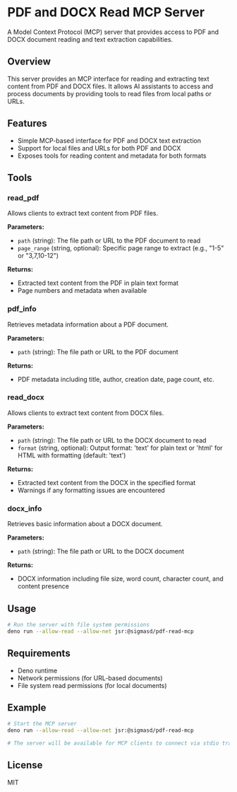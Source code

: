 # PDF and DOCX Read MCP Server

A Model Context Protocol (MCP) server that provides access to PDF and DOCX document
reading and text extraction capabilities.

## Overview

This server provides an MCP interface for reading and extracting text content
from PDF and DOCX files. It allows AI assistants to access and process documents by
providing tools to read files from local paths or URLs.

## Features

- Simple MCP-based interface for PDF and DOCX text extraction
- Support for local files and URLs for both PDF and DOCX
- Exposes tools for reading content and metadata for both formats

## Tools

### read_pdf

Allows clients to extract text content from PDF files.

**Parameters:**

- `path` (string): The file path or URL to the PDF document to read
- `page_range` (string, optional): Specific page range to extract (e.g., "1-5"
  or "3,7,10-12")

**Returns:**

- Extracted text content from the PDF in plain text format
- Page numbers and metadata when available

### pdf_info

Retrieves metadata information about a PDF document.

**Parameters:**

- `path` (string): The file path or URL to the PDF document

**Returns:**

- PDF metadata including title, author, creation date, page count, etc.

### read_docx

Allows clients to extract text content from DOCX files.

**Parameters:**

- `path` (string): The file path or URL to the DOCX document to read
- `format` (string, optional): Output format: 'text' for plain text or 'html' for HTML with formatting (default: 'text')

**Returns:**

- Extracted text content from the DOCX in the specified format
- Warnings if any formatting issues are encountered

### docx_info

Retrieves basic information about a DOCX document.

**Parameters:**

- `path` (string): The file path or URL to the DOCX document

**Returns:**

- DOCX information including file size, word count, character count, and content presence

## Usage

```bash
# Run the server with file system permissions
deno run --allow-read --allow-net jsr:@sigmasd/pdf-read-mcp
```

## Requirements

- Deno runtime
- Network permissions (for URL-based documents)
- File system read permissions (for local documents)

## Example

```bash
# Start the MCP server
deno run --allow-read --allow-net jsr:@sigmasd/pdf-read-mcp

# The server will be available for MCP clients to connect via stdio transport
```

## License

MIT
